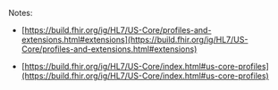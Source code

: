 Notes:

- [https://build.fhir.org/ig/HL7/US-Core/profiles-and-extensions.html#extensions](https://build.fhir.org/ig/HL7/US-Core/profiles-and-extensions.html#extensions)

- [https://build.fhir.org/ig/HL7/US-Core/index.html#us-core-profiles](https://build.fhir.org/ig/HL7/US-Core/index.html#us-core-profiles)
